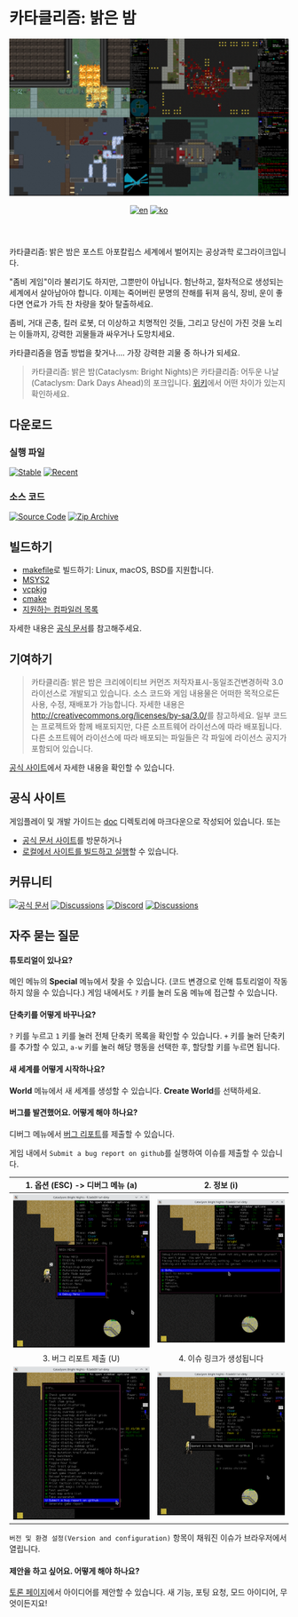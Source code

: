 # 카타클리즘: 밝은 밤

<header align="center">
  <a><img src="doc/src/content/docs/en/contribute/img/readme-title.png" title="우측 위부터 시계방향으로 Chaosvolt (x2), ExecutorBill, scarf005의 스크린샷"></a>

[![en][icon-en]][en] [![ko][icon-ko]][ko]

</header>

[en]: ./README.md
[icon-en]: https://img.shields.io/badge/lang-en-red?style=flat-square
[ko]: ./README.ko.md
[icon-ko]: https://img.shields.io/badge/lang-ko-orange?style=flat-square

카타클리즘: 밝은 밤은 포스트 아포칼립스 세계에서 벌어지는 공상과학 로그라이크입니다.

"좀비 게임"이라 불리기도 하지만, 그뿐만이 아닙니다. 험난하고, 절차적으로 생성되는 세계에서
살아남아야 합니다. 이제는 죽어버린 문명의 잔해를 뒤져 음식, 장비, 운이 좋다면 연료가 가득 찬 차량을
찾아 탈출하세요.

좀비, 거대 곤충, 킬러 로봇, 더 이상하고 치명적인 것들, 그리고 당신이 가진 것을 노리는 이들까지,
강력한 괴물들과 싸우거나 도망치세요.

카타클리즘을 멈출 방법을 찾거나.... 가장 강력한 괴물 중 하나가 되세요.

> 카타클리즘: 밝은 밤(Cataclysm: Bright Nights)은 카타클리즘: 어두운 나날(Cataclysm: Dark Days
> Ahead)의 포크입니다.
> [위키](https://github.com/cataclysmbnteam/cataclysm-BN/wiki/Changes-so-far)에서 어떤 차이가 있는지
> 확인하세요.

## 다운로드

### 실행 파일

[![Stable][stable-releases-badge]][stable-releases] [![Recent][all-releases-badge]][all-releases]

### 소스 코드

[![Source Code][source-badge]][source] [![Zip Archive][clone-badge]][clone]

[stable-releases]: https://github.com/cataclysmbnteam/Cataclysm-BN/releases/latest "안정판 실행 파일 내려받기"
[stable-releases-badge]: https://img.shields.io/github/v/release/cataclysmbnteam/Cataclysm-BN?style=for-the-badge&color=success&label=안정판
[all-releases]: https://github.com/cataclysmbnteam/Cataclysm-BN/releases?q=prerelease%3Atrue&expanded=true "실험판 실행 파일 내려받기"
[all-releases-badge]: https://img.shields.io/github/v/release/cataclysmbnteam/Cataclysm-BN?style=for-the-badge&color=important&label=최신%20실험판&include_prereleases&sort=date
[source]: https://github.com/cataclysmbnteam/Cataclysm-BN/archive/master.zip "소스 코드를 .zip 아카이브로 다운로드할 수 있습니다"
[source-badge]: https://img.shields.io/badge/ZIP%20아카이브로%20내려받기-black?style=for-the-badge&logo=github
[clone]: https://github.com/cataclysmbnteam/Cataclysm-BN/ "GitHub 저장소에서 클론할 수 있습니다"
[clone-badge]: https://img.shields.io/badge/저장소에서%20클론하기-black?style=for-the-badge&logo=github

## 빌드하기

- [makefile](doc/src/content/docs/en/dev/guides/building/makefile.md)로 빌드하기: Linux, macOS,
  BSD를 지원합니다.
- [MSYS2](doc/src/content/docs/en/dev/guides/building/msys.md)
- [vcpkjg](doc/src/content/docs/en/dev/guides/building/vs_vcpkg.md)
- [cmake](doc/src/content/docs/en/dev/guides/building/cmake.md)
- [지원하는 컴파일러 목록](doc/src/content/docs/en/dev/reference/compiler_support.md)

자세한 내용은 [공식 문서](https://docs.cataclysmbn.org/en/dev/guides/building/cmake/)를
참고해주세요.

## 기여하기

> 카타클리즘: 밝은 밤은 크리에이티브 커먼즈 저작자표시-동일조건변경허락 3.0 라이선스로 개발되고
> 있습니다. 소스 코드와 게임 내용물은 어떠한 목적으로든 사용, 수정, 재배포가 가능합니다. 자세한
> 내용은 <http://creativecommons.org/licenses/by-sa/3.0/>를 참고하세요. 일부 코드는 프로젝트와 함께
> 배포되지만, 다른 소프트웨어 라이선스에 따라 배포됩니다. 다른 소프트웨어 라이선스에 따라 배포되는
> 파일들은 각 파일에 라이선스 공지가 포함되어 있습니다.

[공식 사이트](https://docs.cataclysmbn.org/ko/contribute/contributing/)에서 자세한 내용을 확인할 수
있습니다.

## 공식 사이트

게임플레이 및 개발 가이드는 [doc](./doc/src/content/docs/) 디렉토리에 마크다운으로 작성되어
있습니다. 또는

- [공식 문서 사이트](https://docs.cataclysmbn.org/ko/)를 방문하거나
- [로컬에서 사이트를 빌드하고 실행](./doc/src/content/docs/en/contribute/docs.md)할 수 있습니다.

## 커뮤니티

[![공식 문서](https://img.shields.io/badge/Docs-LightGray?style=for-the-badge&logo=astro)][docs]
[![Discussions](https://img.shields.io/badge/포럼에서%20토론하기-black?style=for-the-badge&logo=github)][discussion]
[![Discord](https://img.shields.io/discord/830879262763909202?style=for-the-badge&logo=discord&label=공식%20디스코드%20서버)][discord]
[![Discussions](https://img.shields.io/badge/CDDA%20모딩%20커뮤니티-green?style=for-the-badge&logo=discord)][modding]

[discussion]: https://github.com/cataclysmbnteam/cataclysm-BN/discussions
[discord]: https://discord.gg/XW7XhXuZ89
[modding]: https://discord.gg/B5q4XCa "비공식 DDA모딩 커뮤니티에도 BN 채널이 있습니다."
[docs]: https://docs.cataclysmbn.org "공식 BN 개발문서"

## 자주 묻는 질문

#### 튜토리얼이 있나요?

메인 메뉴의 **Special** 메뉴에서 찾을 수 있습니다. (코드 변경으로 인해 튜토리얼이 작동하지 않을 수
있습니다.) 게임 내에서도 `?` 키를 눌러 도움 메뉴에 접근할 수 있습니다.

#### 단축키를 어떻게 바꾸나요?

`?` 키를 누르고 `1` 키를 눌러 전체 단축키 목록을 확인할 수 있습니다. `+` 키를 눌러 단축키를 추가할
수 있고, `a-w` 키를 눌러 해당 행동을 선택한 후, 할당할 키를 누르면 됩니다.

#### 새 세계를 어떻게 시작하나요?

**World** 메뉴에서 새 세계를 생성할 수 있습니다. **Create World**를 선택하세요.

#### 버그를 발견했어요. 어떻게 해야 하나요?

디버그 메뉴에서
[버그 리포트](https://github.com/cataclysmbnteam/cataclysm-BN/issues/new?template=bug_report.yml)를
제출할 수 있습니다.

게임 내에서 `Submit a bug report on github`를 실행하여 이슈를 제출할 수 있습니다.

|              1. 옵션 (ESC) -> 디버그 메뉴 (a)               |                         2. 정보 (i)                         |
| :---------------------------------------------------------: | :---------------------------------------------------------: |
| ![](doc/src/content/docs/en/contribute/img/readme-bug1.png) | ![](doc/src/content/docs/en/contribute/img/readme-bug2.png) |
|                   3. 버그 리포트 제출 (U)                   |                  4. 이슈 링크가 생성됩니다                  |
| ![](doc/src/content/docs/en/contribute/img/readme-bug3.png) | ![](doc/src/content/docs/en/contribute/img/readme-bug4.png) |

`버전 및 환경 설정(Version and configuration)` 항목이 채워진 이슈가 브라우저에서 열립니다.

#### 제안을 하고 싶어요. 어떻게 해야 하나요?

[토론 페이지](https://github.com/cataclysmbnteam/cataclysm-BN/discussions/categories/ideas)에서
아이디어를 제안할 수 있습니다. 새 기능, 포팅 요청, 모드 아이디어, 무엇이든지요!
